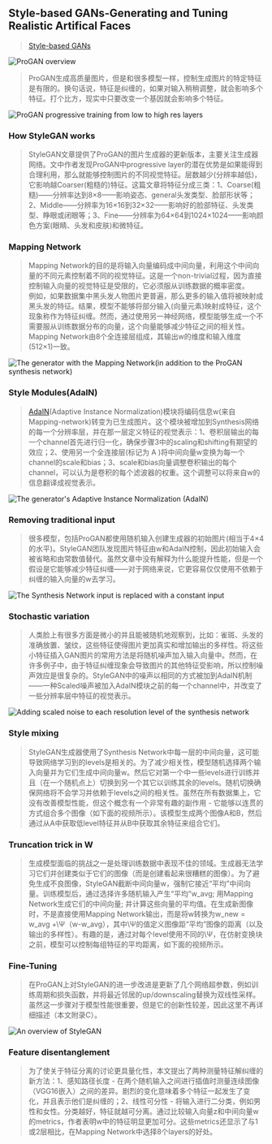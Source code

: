 
## Style-based GANs-Generating and Tuning Realistic Artifical Faces
> [Style-based GANs](https://www.lyrn.ai/2018/12/26/a-style-based-generator-architecture-for-generative-adversarial-networks/ "Style-based GANs")


![ProGAN overview](https://github.com/GuoYL36/other/tree/master/paper/img/ProGAN-chart-1.png "ProGAN overview")

> ProGAN生成高质量图片，但是和很多模型一样，控制生成图片的特定特征是有限的。换句话说，特征是纠缠的，如果对输入稍稍调整，就会影响多个特征。打个比方，现实中只要改变一个基因就会影响多个特征。

![ProGAN progressive training from low to high res layers](https://github.com/GuoYL36/other/tree/master/paper/img/ProGAN.gif "ProGAN progressive training from low to high res layers")


### How StyleGAN works
> StyleGAN文章提供了ProGAN的图片生成器的更新版本，主要关注生成器网络。文中作者发现ProGAN中progressive layer的潜在优势是如果能得到合理利用，那么就能够控制图片的不同视觉特征。层数越少(分辨率越低)，它影响越Coarser(粗糙的)特征。这篇文章将特征分成三类：1、Coarse(粗糙)——分辨率达到8×8——影响姿态、general头发类型、脸部形状等；2、Middle——分辨率为16×16到32×32——影响好的脸部特征、头发类型、睁眼或闭眼等；3、Fine——分辨率为64×64到1024×1024——影响颜色方案(眼睛、头发和皮肤)和微特征。



### Mapping Network
> Mapping Network的目的是将输入向量编码成中间向量，利用这个中间向量的不同元素控制着不同的视觉特征。这是一个non-trivial过程，因为直接控制输入向量的视觉特征是受限的，它必须服从训练数据的概率密度。<br>例如，如果数据集中黑头发人物图片更普遍，那么更多的输入值将被映射成黑头发的特征。结果，模型不能够将部分输入(向量元素)映射成特征，这个现象称作为特征纠缠。然而，通过使用另一神经网络，模型能够生成一个不需要服从训练数据分布的向量，这个向量能够减少特征之间的相关性。<br>Mapping Network由8个全连接层组成，其输出w的维度和输入维度(512×1)一致。

![The generator with the Mapping Network(in addition to the ProGAN synthesis network)](https://github.com/GuoYL36/other/tree/master/paper/img/StyleGAN-generator-Mapping-network.png "The generator with the Mapping Network(in addition to the ProGAN synthesis network)")

### Style Modules(AdaIN)
> [AdaIN](https://arxiv.org/abs/1703.06868 "AdaIN")(Adaptive Instance Normalization)模块将编码信息w(来自Mapping-network)转变为已生成图片。这个模块被增加到Synthesis网络的每一个分辨率层，并在那一层定义特征的视觉表示：1、卷积层输出的每一个channel首先进行归一化，确保步骤3中的scaling和shifting有期望的效应；2、使用另一个全连接层(标记为 A )将中间向量w变换为每一个channel的scale和bias；3、scale和bias向量调整卷积输出的每个channel，可以认为是卷积的每个滤波器的权重。这个调整可以将来自w的信息翻译成视觉表示。

![The generator's Adaptive Instance Normalization (AdaIN)](https://github.com/GuoYL36/other/tree/master/paper/img/StyleGAN-generator-AdaIN.png "The generator's Adaptive Instance Normalization (AdaIN)")

### Removing traditional input
> 很多模型，包括ProGAN都使用随机输入创建生成器的初始图片(相当于4×4的水平)。StyleGAN团队发现图片特征由w和AdaIN控制，因此初始输入会被省略和由常数值替代。虽然文章中没有解释为什么能提升性能，但是一个假设是它能够减少特征纠缠——对于网络来说，它更容易仅仅使用不依赖于纠缠的输入向量的w去学习。

![The Synthesis Network input is replaced with a constant input](https://github.com/GuoYL36/other/tree/master/paper/img/StyleGAN-generator-Input.png "The Synthesis Network input is replaced with a constant input")


### Stochastic variation
> 人类脸上有很多方面是微小的并且能被随机地观察到，比如：雀斑、头发的准确放置、皱纹，这些特征使得图片更加真实和增加输出的多样性。将这些小特征插入GAN图片的常用方法是将随机噪声加入输入向量中。然而，在许多例子中，由于特征纠缠现象会导致图片的其他特征受影响，所以控制噪声效应是很复杂的。StyleGAN中的噪声以相同的方式被加到AdaIN机制——一种Scaled噪声被加入AdaIN模块之前的每一个channel中，并改变了一些分辨率层中特征的视觉表示。

![Adding scaled noise to each resolution level of the synthesis network](https://github.com/GuoYL36/other/tree/master/paper/img/StyleGAN-generator-Noise.png "Adding scaled noise to each resolution level of the synthesis network")

### Style mixing
> StyleGAN生成器使用了Synthesis Network中每一层的中间向量，这可能导致网络学习到的levels是相关的。为了减少相关性，模型随机选择两个输入向量并为它们生成中间向量w。然后它对第一个中一些levels进行训练并且（在一个随机点上）切换到另一个其它以训练其余的levels。随机切换确保网络将不会学习并依赖于levels之间的相关性。虽然在所有数据集上，它没有改善模型性能，但这个概念有一个非常有趣的副作用 - 它能够以连贯的方式组合多个图像（如下面的视频所示）。该模型生成两个图像A和B，然后通过从A中获取低level特征并从B中获取其余特征来组合它们。

### Truncation trick in W
> 生成模型面临的挑战之一是处理训练数据中表现不佳的领域。生成器无法学习它们并创建类似于它们的图像（而是创建看起来很糟糕的图像）。为了避免生成不良图像，StyleGAN截断中间向量w，强制它接近“平均”中间向量。训练模型后，通过选择许多随机输入产生“平均”w_avg; 用Mapping Network生成它们的中间向量; 并计算这些向量的平均值。在生成新图像时，不是直接使用Mapping Network输出，而是将w转换为w_new = w_avg +\Ψ（w-w_avg），其中\Ψ的值定义图像距“平均”图像的距离（以及输出的多样性）。有趣的是，通过对每个level使用不同的\Ψ，在仿射变换块之前，模型可以控制每组特征的平均距离，如下面的视频所示。


### Fine-Tuning
> 在ProGAN上对StyleGAN的进一步改进是更新了几个网络超参数，例如训练周期和损失函数，并将最近邻居的up/downscaling替换为双线性采样。虽然这一步骤对于模型性能很重要，但是它的创新性较差，因此这里不再详细描述（本文附录C）。

![An overview of StyleGAN](https://github.com/GuoYL36/other/tree/master/paper/img/NVIDIA-Style-based-GANs-Chart.png "An overview of StyleGAN")


### Feature disentanglement
> 为了使关于特征分离的讨论更具量化性，本文提出了两种测量特征解纠缠的新方法：1、感知路径长度 - 在两个随机输入之间进行插值时测量连续图像（VGG16嵌入）之间的差异。剧烈的变化意味着多个特征一起发生了变化，并且表示他们是纠缠的；2、线性可分性 - 将输入进行二分类，例如男性和女性。分类越好，特征就越可分离。通过比较输入向量z和中间向量w的metrics，作者表明w中的特征明显更加可分。这些metrics还显示了与1或2层相比，在Mapping Network中选择8个layers的好处。

